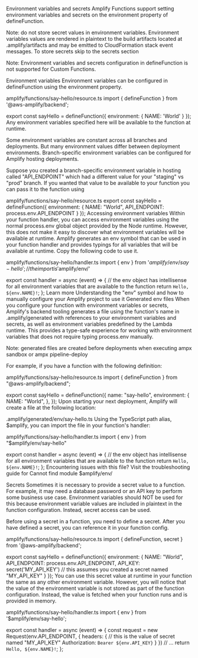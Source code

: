 Environment variables and secrets
Amplify Functions support setting environment variables and secrets on the environment property of defineFunction.

Note: do not store secret values in environment variables. Environment variables values are rendered in plaintext to the build artifacts located at .amplify/artifacts and may be emitted to CloudFormation stack event messages. To store secrets skip to the secrets section

Note: Environment variables and secrets configuration in defineFunction is not supported for Custom Functions.

Environment variables
Environment variables can be configured in defineFunction using the environment property.

amplify/functions/say-hello/resource.ts
import { defineFunction } from '@aws-amplify/backend';

export const sayHello = defineFunction({
  environment: {
    NAME: 'World'
  }
});
Any environment variables specified here will be available to the function at runtime.

Some environment variables are constant across all branches and deployments. But many environment values differ between deployment environments. Branch-specific environment variables can be configured for Amplify hosting deployments.

Suppose you created a branch-specific environment variable in hosting called "API_ENDPOINT" which had a different value for your "staging" vs "prod" branch. If you wanted that value to be available to your function you can pass it to the function using

amplify/functions/say-hello/resource.ts
export const sayHello = defineFunction({
  environment: {
    NAME: "World",
    API_ENDPOINT: process.env.API_ENDPOINT
  }
});
Accessing environment variables
Within your function handler, you can access environment variables using the normal process.env global object provided by the Node runtime. However, this does not make it easy to discover what environment variables will be available at runtime. Amplify generates an env symbol that can be used in your function handler and provides typings for all variables that will be available at runtime. Copy the following code to use it.

amplify/functions/say-hello/handler.ts
import { env } from '$amplify/env/say-hello'; // the import is '$amplify/env/<function-name>'

export const handler = async (event) => {
  // the env object has intellisense for all environment variables that are available to the function
  return `Hello, ${env.NAME}!`;
};
Learn more
Understanding the "env" symbol and how to manually configure your Amplify project to use it
Generated env files
When you configure your function with environment variables or secrets, Amplify's backend tooling generates a file using the function's name in .amplify/generated with references to your environment variables and secrets, as well as environment variables predefined by the Lambda runtime. This provides a type-safe experience for working with environment variables that does not require typing process.env manually.

Note: generated files are created before deployments when executing ampx sandbox or ampx pipeline-deploy

For example, if you have a function with the following definition:

amplify/functions/say-hello/resource.ts
import { defineFunction } from "@aws-amplify/backend";

export const sayHello = defineFunction({
  name: "say-hello",
  environment: {
    NAME: "World",
  },
});
Upon starting your next deployment, Amplify will create a file at the following location:

.amplify/generated/env/say-hello.ts
Using the TypeScript path alias, $amplify, you can import the file in your function's handler:

amplify/functions/say-hello/handler.ts
import { env } from "$amplify/env/say-hello"

export const handler = async (event) => {
  // the env object has intellisense for all environment variables that are available to the function
  return `Hello, ${env.NAME}!`;
};
Encountering issues with this file? Visit the troubleshooting guide for Cannot find module $amplify/env/<function-name>

Secrets
Sometimes it is necessary to provide a secret value to a function. For example, it may need a database password or an API key to perform some business use case. Environment variables should NOT be used for this because environment variable values are included in plaintext in the function configuration. Instead, secret access can be used.

Before using a secret in a function, you need to define a secret. After you have defined a secret, you can reference it in your function config.

amplify/functions/say-hello/resource.ts
import { defineFunction, secret } from '@aws-amplify/backend';

export const sayHello = defineFunction({
  environment: {
    NAME: "World",
    API_ENDPOINT: process.env.API_ENDPOINT,
    API_KEY: secret('MY_API_KEY') // this assumes you created a secret named "MY_API_KEY"
  }
});
You can use this secret value at runtime in your function the same as any other environment variable. However, you will notice that the value of the environment variable is not stored as part of the function configuration. Instead, the value is fetched when your function runs and is provided in memory.

amplify/functions/say-hello/handler.ts
import { env } from '$amplify/env/say-hello';

export const handler = async (event) => {
  const request = new Request(env.API_ENDPOINT, {
    headers: {
      // this is the value of secret named "MY_API_KEY"
      Authorization: `Bearer ${env.API_KEY}`
    }
  })
  // ...
  return `Hello, ${env.NAME}!`;
};